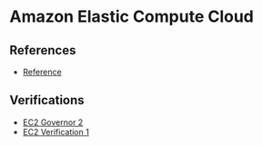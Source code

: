 # Amazon Elastic Compute Cloud  
## References  
* [Reference](http://VerificationURL.com)  
## Verifications  
* [EC2 Governor 2](artifact-ec2-1.png)  
* [EC2 Verification 1](http://VerificationURL.com)  

